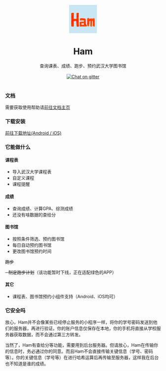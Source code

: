 
<p align="center"><img src="./docs/.vuepress/public/icon-1024.png" width="18%" alt="Ham的Logo"/></p>

<div align="center">
<h1>Ham</h1>
<span>查询课表、成绩、跑步、预约武汉大学图书馆</span><br><br>
<a href="https://gitter.im/whu-ham/community?utm_source=badge&utm_medium=badge&utm_campaign=pr-badge&utm_content=badge"><img src="https://img.shields.io/badge/chat-on%20gitter-28BC99.svg" alt="Chat on gitter"></a>
</div><br>



### 文档
需要获取使用帮助请[前往文档主页](https://ham.nowcent.cn)


### 下载安装
[前往下载地址(Android / iOS)](https://orangeboychen.github.io/whu-ham/download/)


### 它能做什么

#### 课程表
- 导入武汉大学课程表
- 自定义课程
- 课程提醒

#### 成绩
- 查询成绩、计算GPA、综测成绩
- 还没有啥数据的查给分

#### 图书馆
- 按照条件筛选、预约图书馆
- 每日自动预约图书馆
- 更改图书馆预约时间

~~跑步~~

~~- 制定跑步计划~~（该功能暂时下线，正在适配绿色的APP）

#### 其它
- 课程表、图书馆预约小组件支持（Android、iOS均可）


### 它安全吗

放心，Ham并不会像某些已经停止服务的小程序一样，将你的学号密码发送到他们的服务器，再进行验证。你的账户信息仅保存在本地，你的手机将直接从学校服务器获取数据，而不会通过第三方转发。

当然了，Ham有查给分等功能，需要用到后台服务器。但请放心，Ham在传输你的信息时，务必通过你的同意。而且Ham不会直接传输关键信息（学号、密码等）。你的关键信息（学号等）在进行哈希运算后再传输至服务器，这样我在后台也不知道是谁的成绩。
